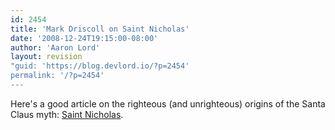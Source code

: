 ```yaml
---
id: 2454
title: 'Mark Driscoll on Saint Nicholas'
date: '2008-12-24T19:15:00-08:00'
author: 'Aaron Lord'
layout: revision
"guid: 'https://blog.devlord.io/?p=2454'
permalink: '/?p=2454'
---
```


Here's a good article on the righteous (and unrighteous) origins of the Santa Claus myth: <a href="http://www.theresurgence.org/saint_nicholas">Saint Nicholas</a>.<div class="blogger-post-footer"></div>